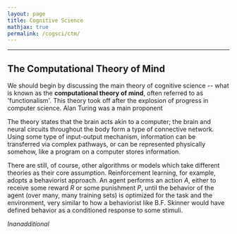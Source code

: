 ```yaml
---
layout: page
title: Cognitive Science
mathjax: true
permalink: /cogsci/ctm/
---
```


---

<style> blockquote{ margin: 1.3em 1.9em; border-left-style: solid; border-left-width: thick; border-left-color: lightgray; padding: 0.1em 1em; font-size: 16px; color: lightslategray; } </style>

## The Computational Theory of Mind

We should begin by discussing the main theory of cognitive science -- what is known as the **computational theory of mind**, often referred to as 'functionalism'. This theory took off after the explosion of progress in computer science. Alan Turing was a main proponent

The theory states that the brain acts akin to a computer; the brain and neural circuits throughout the body form a type of connective network. Using some type of input-output mechanism, information can be transferred via complex pathways, or can be represented physically somehow, like a program on a computer stores information. 

There are still, of course, other algorithms or models which take different theories as their core assumption. Reinforcement learning, for example, adopts a behaviorist approach. An agent performs an action $A$, either to receive some reward $R$ or some punishment $P$, until the behavior of the agent (over many, many training sets) is optimized for the task and the environment, very similar to how a behaviorist like B.F. Skinner would have defined behavior as a conditioned response to some stimuli.

$In an additional$
